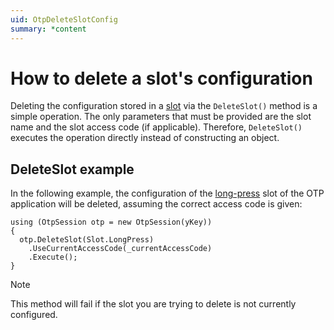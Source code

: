```yaml
---
uid: OtpDeleteSlotConfig
summary: *content
---
```


<!-- Copyright 2021 Yubico AB

Licensed under the Apache License, Version 2.0 (the "License");
you may not use this file except in compliance with the License.
You may obtain a copy of the License at

    http://www.apache.org/licenses/LICENSE-2.0

Unless required by applicable law or agreed to in writing, software
distributed under the License is distributed on an "AS IS" BASIS,
WITHOUT WARRANTIES OR CONDITIONS OF ANY KIND, either express or implied.
See the License for the specific language governing permissions and
limitations under the License. -->

# How to delete a slot's configuration

Deleting the configuration stored in a [slot](xref:OtpSlots) via the ```DeleteSlot()``` method is a simple operation. The only parameters that must be provided are the slot name and the slot access code (if applicable). Therefore, ```DeleteSlot()``` executes the operation directly instead of constructing an object.

## DeleteSlot example

In the following example, the configuration of the [long-press](xref:Yubico.YubiKey.Otp.Slot.LongPress) slot of the OTP application will be deleted, assuming the correct access code is given:

```
using (OtpSession otp = new OtpSession(yKey))
{
  otp.DeleteSlot(Slot.LongPress)
    .UseCurrentAccessCode(_currentAccessCode)
    .Execute();
}

```

> [!NOTE]
> This method will fail if the slot you are trying to delete is not currently configured.

